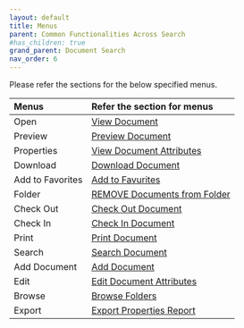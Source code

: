 ```yaml
---
layout: default
title: Menus
parent: Common Functionalities Across Search
#has_children: true
grand_parent: Document Search
nav_order: 6
---
```


Please refer the sections for the below specified menus.

   |Menus |Refer the section for menus |
   |:--- |:--- | 
   |Open|[View Document](https://pages.github.ibm.com/Global-EJS/GEJS-Australia-EDM-User-Manual/docs/Actions/ViewDocuments.html)|
   |Preview|[Preview Document](https://pages.github.ibm.com/Global-EJS/GEJS-Australia-EDM-User-Manual/docs/Actions/Preview.html)|
   |Properties|[View Document Attributes](https://pages.github.ibm.com/Global-EJS/GEJS-Australia-EDM-User-Manual/docs/Actions/ViewDocAttributes.html)|
   |Download|[Download Document](https://pages.github.ibm.com/Global-EJS/GEJS-Australia-EDM-User-Manual/docs/Actions/Download.html)|
   |Add to Favorites|[Add to Favurites](https://pages.github.ibm.com/Global-EJS/GEJS-Australia-EDM-User-Manual/docs/Actions/Favuorites.html)|
   |Folder|[REMOVE Documents from Folder](https://pages.github.ibm.com/Global-EJS/GEJS-Australia-EDM-User-Manual/docs/Actions/AddMoveRemove.html)|
   |Check Out|[Check Out Document](https://pages.github.ibm.com/Global-EJS/GEJS-Australia-EDM-User-Manual/docs/Actions/CheckOutDocument.html)|
   |Check In|[Check In Document](https://pages.github.ibm.com/Global-EJS/GEJS-Australia-EDM-User-Manual/docs/Actions/CheckInDocument.html)|
   |Print|[Print Document](https://pages.github.ibm.com/Global-EJS/GEJS-Australia-EDM-User-Manual/docs/Actions/Print.html)|
   |Search|[Search Document](https://pages.github.ibm.com/Global-EJS/GEJS-Australia-EDM-User-Manual/docs/Actions/Search.html)|
   |Add Document|[Add Document](https://pages.github.ibm.com/Global-EJS/GEJS-Australia-EDM-User-Manua/docs/Actions/AddDocument.html)|
   |Edit|[Edit Document Attributes](https://pages.github.ibm.com/Global-EJS/GEJS-Australia-EDM-User-Manual/docs/Actions/EditDocumentAttributes.html)|
   |Browse|[Browse Folders](https://pages.github.ibm.com/Global-EJS/GEJS-Australia-EDM-User-Manual/docs/Actions/Browse.html)|
   |Export|[Export Properties Report](https://pages.github.ibm.com/Global-EJS/GEJS-Australia-EDM-User-Manual/docs/Actions/Export.html)|


   